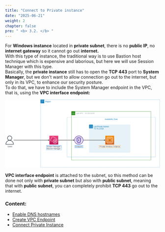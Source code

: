 ```yaml
---
title: "Connect to Private instance"
date: "2025-06-21"
weight: 2
chapter: false
pre: " <b> 3.2. </b> "
---
```


For **Windows instance** located in **private subnet**, there is no **public IP**, no **internet gateway** so it cannot go out **internet.**\
With this type of instance, the traditional way is to use Bastion host technique which is expensive and laborious, but here we will use Session Manager with this type.\
Basically, the **private instance** still has to open the **TCP 443** port to **System Manager**, but we don't want to allow connection go out to the internet, but only in its VPC, to enhance our security posture.\
To do that, we have to include the System Manager endpoint in the VPC, that is, using the **VPC interface endpoint:**

![ConnectPrivate](/images/arc-03.png)

**VPC interface endpoint** is attached to the subnet, so this method can be done not only with **private subnet** but also with **public subnet**, meaning that with **public subnet**, you can completely prohibit **TCP 443** go out to the internet.

### Content:

- [Enable DNS hostnames](./3.2.1-enablevpcdns/)
- [Create VPC Endpoint](./3.2.2-createvpcendpoint/)
- [Connect Private Instance](./3.3.3-connectec2/)
